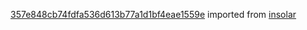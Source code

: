 [357e848cb74fdfa536d613b77a1d1bf4eae1559e](https://github.com/insolar/insolar/commit/357e848cb74fdfa536d613b77a1d1bf4eae1559e) imported from [insolar](https://github.com/insolar/insolar)

